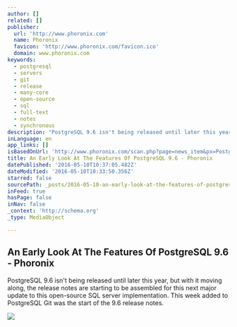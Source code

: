 ```yaml
---
author: []
related: []
publisher:
  url: 'http://www.phoronix.com'
  name: Phoronix
  favicon: 'http://www.phoronix.com/favicon.ico'
  domain: www.phoronix.com
keywords:
  - postgresql
  - servers
  - git
  - release
  - many-core
  - open-source
  - sql
  - full-text
  - notes
  - synchronous
description: "PostgreSQL 9.6 isn't being released until later this year, but with it moving along, the release notes are starting to be assembled for this next major update to this open-source SQL server implementation. This week added to PostgreSQL Git was the start of the 9.6 release notes."
inLanguage: en
app_links: []
isBasedOnUrl: 'http://www.phoronix.com/scan.php?page=news_item&px=PostgreSQL-9.6-Early-Look'
title: An Early Look At The Features Of PostgreSQL 9.6 - Phoronix
datePublished: '2016-05-10T10:37:05.482Z'
dateModified: '2016-05-10T10:33:50.356Z'
starred: false
sourcePath: _posts/2016-05-10-an-early-look-at-the-features-of-postgresql-96-phoronix.md
inFeed: true
hasPage: false
inNav: false
_context: 'http://schema.org'
_type: MediaObject

---
```

<article style=""><h1>An Early Look At The Features Of PostgreSQL 9.6 - Phoronix</h1><p>PostgreSQL 9.6 isn't being released until later this year, but with it moving along, the release notes are starting to be assembled for this next major update to this open-source SQL server implementation. This week added to PostgreSQL Git was the start of the 9.6 release notes.</p><img src="http://www.phoronix.com/assets/categories/freesoftware.jpg" /></article>
